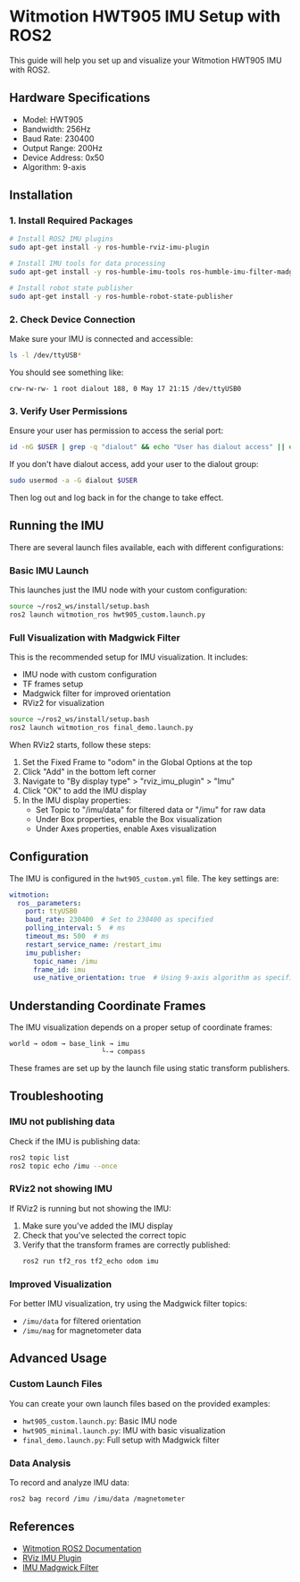 # Witmotion HWT905 IMU Setup with ROS2

This guide will help you set up and visualize your Witmotion HWT905 IMU with ROS2.

## Hardware Specifications

- Model: HWT905
- Bandwidth: 256Hz
- Baud Rate: 230400
- Output Range: 200Hz
- Device Address: 0x50
- Algorithm: 9-axis

## Installation

### 1. Install Required Packages

```bash
# Install ROS2 IMU plugins
sudo apt-get install -y ros-humble-rviz-imu-plugin

# Install IMU tools for data processing
sudo apt-get install -y ros-humble-imu-tools ros-humble-imu-filter-madgwick

# Install robot state publisher
sudo apt-get install -y ros-humble-robot-state-publisher
```

### 2. Check Device Connection

Make sure your IMU is connected and accessible:

```bash
ls -l /dev/ttyUSB*
```

You should see something like:
```
crw-rw-rw- 1 root dialout 188, 0 May 17 21:15 /dev/ttyUSB0
```

### 3. Verify User Permissions

Ensure your user has permission to access the serial port:

```bash
id -nG $USER | grep -q "dialout" && echo "User has dialout access" || echo "User does not have dialout access"
```

If you don't have dialout access, add your user to the dialout group:

```bash
sudo usermod -a -G dialout $USER
```

Then log out and log back in for the change to take effect.

## Running the IMU

There are several launch files available, each with different configurations:

### Basic IMU Launch

This launches just the IMU node with your custom configuration:

```bash
source ~/ros2_ws/install/setup.bash
ros2 launch witmotion_ros hwt905_custom.launch.py
```

### Full Visualization with Madgwick Filter

This is the recommended setup for IMU visualization. It includes:
- IMU node with custom configuration
- TF frames setup
- Madgwick filter for improved orientation
- RViz2 for visualization

```bash
source ~/ros2_ws/install/setup.bash
ros2 launch witmotion_ros final_demo.launch.py
```

When RViz2 starts, follow these steps:
1. Set the Fixed Frame to "odom" in the Global Options at the top
2. Click "Add" in the bottom left corner
3. Navigate to "By display type" > "rviz_imu_plugin" > "Imu"
4. Click "OK" to add the IMU display
5. In the IMU display properties:
   - Set Topic to "/imu/data" for filtered data or "/imu" for raw data
   - Under Box properties, enable the Box visualization
   - Under Axes properties, enable Axes visualization

## Configuration

The IMU is configured in the `hwt905_custom.yml` file. The key settings are:

```yaml
witmotion:
  ros__parameters:
    port: ttyUSB0
    baud_rate: 230400  # Set to 230400 as specified
    polling_interval: 5  # ms
    timeout_ms: 500  # ms
    restart_service_name: /restart_imu
    imu_publisher:
      topic_name: /imu
      frame_id: imu
      use_native_orientation: true  # Using 9-axis algorithm as specified
```

## Understanding Coordinate Frames

The IMU visualization depends on a proper setup of coordinate frames:

```
world → odom → base_link → imu
                       └-→ compass
```

These frames are set up by the launch file using static transform publishers.

## Troubleshooting

### IMU not publishing data

Check if the IMU is publishing data:

```bash
ros2 topic list
ros2 topic echo /imu --once
```

### RViz2 not showing IMU

If RViz2 is running but not showing the IMU:
1. Make sure you've added the IMU display
2. Check that you've selected the correct topic
3. Verify that the transform frames are correctly published:
   ```bash
   ros2 run tf2_ros tf2_echo odom imu
   ```

### Improved Visualization

For better IMU visualization, try using the Madgwick filter topics:
- `/imu/data` for filtered orientation
- `/imu/mag` for magnetometer data

## Advanced Usage

### Custom Launch Files

You can create your own launch files based on the provided examples:
- `hwt905_custom.launch.py`: Basic IMU node
- `hwt905_minimal.launch.py`: IMU with basic visualization
- `final_demo.launch.py`: Full setup with Madgwick filter

### Data Analysis

To record and analyze IMU data:

```bash
ros2 bag record /imu /imu/data /magnetometer
```

## References

- [Witmotion ROS2 Documentation](https://github.com/ElettraSciComp/witmotion_IMU_ros/tree/ros2)
- [RViz IMU Plugin](https://github.com/ros2-gbp/rviz_imu_plugin-release)
- [IMU Madgwick Filter](http://wiki.ros.org/imu_filter_madgwick) 